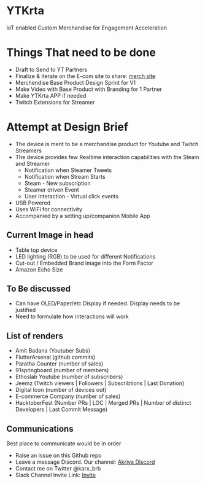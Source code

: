 # YTKrta
IoT enabled Custom Merchandise for Engagement Acceleration

# Things That need to be done
* Draft to Send to YT Partners
* Finalize & Iterate on the E-com site to share: [merch site](http://merch.akriya.co.in)
* Merchendise Base Product Design Sprint for V1
* Make Video with Base Product with Branding for 1 Partner
* Make YTKrta APP if needed
* Twitch Extensions for Streamer

# Attempt at Design Brief
* The device is ment to be a merchandise product for Youtube and Twitch Streamers
* The device provides few Realtime interaction capabilities with the Steam and Streamer 
    * Notification when Steamer Tweets
    * Notification when Stream Starts
    * Steam - New subscription
    * Steamer driven Event 
    * User interaction - Virtual click events
* USB Powered
* Uses WiFi for connectivity
* Accompanied by a setting up/companion Mobile App

## Current Image in head
* Table top device
* LED lighting (RGB) to be used for different Notifications
* Cut-out / Embedded Brand image into the Form Factor
* Amazon Echo Size


## To Be discussed
* Can have OLED/Paper/etc Display if needed. Display needs to be justified
* Need to formulate how interactions will work

## List of renders
* Amit Badana (Youtuber Subs)
* FlutterArsenal (github commits)
* Paratha Counter (number of sales)
* 91springboard (number of members)
* Ethoslab Youtube (number of subscribers)
* Jeemz (Twitch viewers | Followers | Subscribtions | Last Donation)
* Digital Icon (number of devices out)
* E-commerce Company (number of sales)
* HacktoberFest (Number PRs | LOC | Merged PRs | Number of distinct Developers | Last Commit Message)

## Communications
Best place to communicate would be in order
* Raise an issue on this Github repo 
* Leave a message Discord. Our channel: [Akriya Discord](https://discord.gg/Ud5TuCr)
* Contact me on Twitter @karx_brb
* Slack Channel Invite Link: [Invite](https://join.slack.com/t/akriya/shared_invite/enQtNDMwOTM2NjExMzQ0LTZmODYzZDUyNDYyMjhhNmNhMzk2MzVjY2NmZGM0YjNkYzViZTJjMDc2Nzg4MTA5NjAzOTQ1ZWZhMDc0OWI3OGU) 


